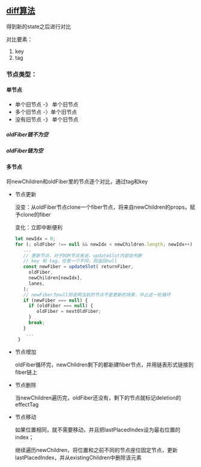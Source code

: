 ## [diff算法](https://segmentfault.com/a/1190000039021724)

得到新的state之后进行对比

对比要素：

1. key
2. tag



### 节点类型：

#### 单节点

* 单个旧节点 -》 单个旧节点
* 多个旧节点 -〉单个旧节点
* 没有旧节点 -》 单个旧节点

##### oldFiber链不为空

##### oldFiber链为空



#### 多节点

将newChildren和oldFiber里的节点逐个对比，通过tag和key

* 节点更新

  没变：从oldFiber节点clone一个fiber节点，将来自newChildren的props，赋予clone的fiber

  变化：立即中断便利

  ```js
  let newIdx = 0;
  for (; oldFiber !== null && newIdx < newChildren.length; newIdx++) {
     ...
     // 更新节点，对于DOM节点来说，updateSlot内部会判断
     // key 和 tag。任意一个不同，则返回null
     const newFiber = updateSlot( returnFiber,
       oldFiber,
       newChildren[newIdx],
       lanes,
     );
     // newFiber为null则说明当前的节点不是更新的场景，中止这一轮循环
     if (newFiber === null) {
       if (oldFiber === null) {
          oldFiber = nextOldFiber;
       }
       break;
     }
      ...
   }
  ```

  

* 节点增加

  oldFiber循环完，newChildren剩下的都新建fiber节点，并用链表形式链接到fiber链上

* 节点删除

  当newChildren遍历完，oldFiber还没有，剩下的节点就标记deletion的effectTag

* 节点移动

  如果位置相同，就不需要移动，并且把lastPlacedIndex设为最右位置的index；

  继续遍历newChildren，将位置和之前不同的节点座位固定节点，更新lastPlacedIndex，并从existingChildren中删除该元素

